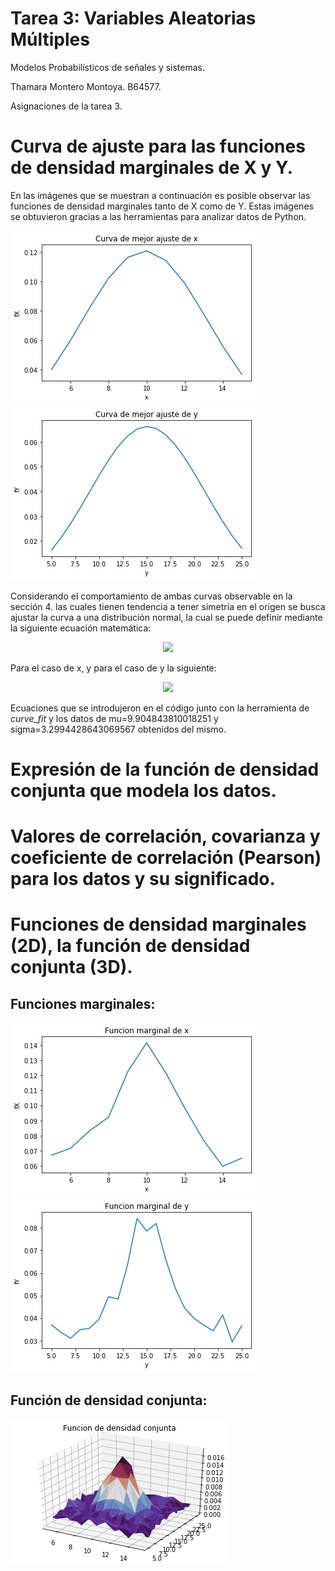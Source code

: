 # Tarea 3: Variables Aleatorias Múltiples
Modelos Probabilísticos de señales y sistemas.

Thamara Montero Montoya. B64577.

Asignaciones de la tarea 3.


# Curva de ajuste para las funciones de densidad marginales de X y Y.
En las imágenes que se muestran a continuación es posible observar las funciones de densidad marginales tanto de X como de Y. Estas imágenes se obtuvieron gracias a las herramientas para analizar datos de Python.



![](ajustex.png) ![](ajustey.png)




Considerando el comportamiento de ambas curvas observable en la sección 4. las cuales tienen tendencia a tener simetría en el origen se busca ajustar la curva a una distribución normal, la cual se puede definir mediante la siguiente ecuación matemática:



<p align="center">
  <img src="https://render.githubusercontent.com/render/math?math={ f }_{ x }\left( x \right) =\frac { 1 }{ \sqrt { 2\pi { \sigma  }_{ x }^{ 2 } }  } { e }^{ \left\lfloor \frac { -{ \left( x-{ \mu  }_{ x } \right)  }^{ 2 } }{ 2{ \sigma  }_{ x }^{ 2 } }  \right\rfloor  }">  
</p>



Para el caso de x, y para el caso de y la siguiente:



<p align="center">
  <img src="https://render.githubusercontent.com/render/math?math={ f }_{ y }\left( y \right) =\frac { 1 }{ \sqrt { 2\pi { \sigma  }_{ y }^{ 2 } }  } { e }^{ \left\lfloor \frac { -{ \left( y-{ \mu  }_{ y } \right)  }^{ 2 } }{ 2{ \sigma  }_{ y }^{ 2 } }  \right\rfloor  }">  
</p>

Ecuaciones que se introdujeron en el código junto con la herramienta de *curve_fit* y los datos de mu=9.904843810018251 y sigma=3.2994428643069567 obtenidos del mismo.


# Expresión de la función de densidad conjunta que modela los datos.


# Valores de correlación, covarianza y coeficiente de correlación (Pearson) para los datos y su significado.

# Funciones de densidad marginales (2D), la función de densidad conjunta (3D).
## Funciones marginales:
![](marginalx.png) ![](marginaly.png)

## Función de densidad conjunta:
![](densidad_conjunta.png)
